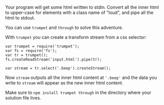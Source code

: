 Your program will get some html written to stdin. Convert all the inner html to
upper-case for elements with a class name of "loud",
and pipe all the html to stdout.

You can use `trumpet` and `through` to solve this adventure.

With `trumpet` you can create a transform stream from a css selector:

    var trumpet = require('trumpet');
    var fs = require('fs');
    var tr = trumpet();
    fs.createReadStream('input.html').pipe(tr);
    
    var stream = tr.select('.beep').createStream();

Now `stream` outputs all the inner html content at `'.beep'` and the data you
write to `stream` will appear as the new inner html content.

Make sure to `npm install trumpet through` in the directory where your solution
file lives.
